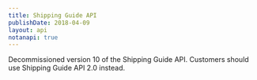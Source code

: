 ```yaml
---
title: Shipping Guide API
publishDate: 2018-04-09
layout: api
notanapi: true
---
```


Decommissioned version 10 of the Shipping Guide API. Customers should use
Shipping Guide API 2.0 instead.
